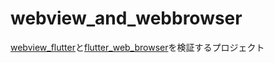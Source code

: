 # webview_and_webbrowser

[webview_flutter](https://pub.dev/packages/webview_flutter)と[flutter_web_browser](https://pub.dev/packages/flutter_web_browser)を検証するプロジェクト




